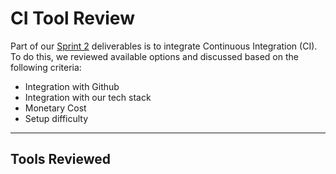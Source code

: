 # CI Tool Review

Part of our [Sprint 2](README.md) deliverables is to integrate Continuous Integration (CI). To do this, we reviewed available options and discussed based on the following criteria: 
* Integration with Github
* Integration with our tech stack
* Monetary Cost
* Setup difficulty

---

## Tools Reviewed